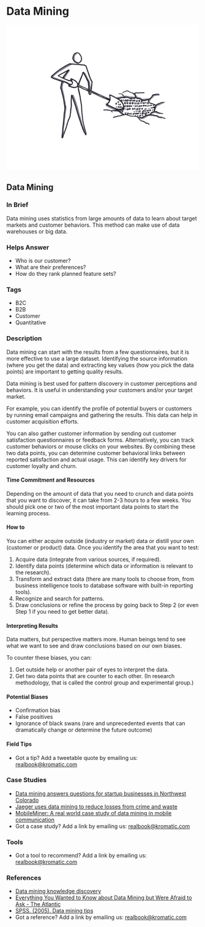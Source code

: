 # Data Mining

![](../.gitbook/assets/illustration-data-mining.png)

## Data Mining

### In Brief

Data mining uses statistics from large amounts of data to learn about target markets and customer behaviors. This method can make use of data warehouses or big data.

### Helps Answer

* Who is our customer?
* What are their preferences?
* How do they rank planned feature sets?

### Tags

* B2C
* B2B
* Customer
* Quantitative

### Description

Data mining can start with the results from a few questionnaires, but it is more effective to use a large dataset. Identifying the source information \(where you get the data\) and extracting key values \(how you pick the data points\) are important to getting quality results.

Data mining is best used for pattern discovery in customer perceptions and behaviors. It is useful in understanding your customers and/or your target market.

For example, you can identify the profile of potential buyers or customers by running email campaigns and gathering the results. This data can help in customer acquisition efforts.

You can also gather customer information by sending out customer satisfaction questionnaires or feedback forms. Alternatively, you can track customer behaviors or mouse clicks on your websites. By combining these two data points, you can determine customer behavioral links between reported satisfaction and actual usage. This can identify key drivers for customer loyalty and churn.

#### Time Commitment and Resources

Depending on the amount of data that you need to crunch and data points that you want to discover, it can take from 2-3 hours to a few weeks. You should pick one or two of the most important data points to start the learning process.

#### How to

You can either acquire outside \(industry or market\) data or distill your own \(customer or product\) data. Once you identify the area that you want to test:

1. Acquire data \(integrate from various sources, if required\).
2. Identify data points \(determine which data or information is relevant to the research\).
3. Transform and extract data \(there are many tools to choose from, from business intelligence tools to database software with built-in reporting tools\).
4. Recognize and search for patterns.
5. Draw conclusions or refine the process by going back to Step 2 \(or even Step 1 if you need to get better data\).

#### Interpreting Results

Data matters, but perspective matters more. Human beings tend to see what we want to see and draw conclusions based on our own biases.

To counter these biases, you can:  
1. Get outside help or another pair of eyes to interpret the data.  
2. Get two data points that are counter to each other. \(In research methodology, that is called the control group and experimental group.\)

#### Potential Biases

* Confirmation bias
* False positives
* Ignorance of black swans \(rare and unprecedented events that can dramatically change or determine the future outcome\)

#### Field Tips

* Got a tip? Add a tweetable quote by emailing us: [realbook@kromatic.com](mailto:realbook@kromatic.com)

### Case Studies

* [Data mining answers questions for startup businesses in Northwest Colorado](http://www.steamboattoday.com/news/2013/may/11/data-mining-answers-questions-start-businesses-nor/) 
* [Jaeger uses data mining to reduce losses from crime and waste](http://www.computerweekly.com/feature/Case-study-Jaeger-uses-data-mining-to-reduce-losses-from-crime-and-waste)
* [MobileMiner: A real world case study of data mining in mobile communication ](http://www.cs.cornell.edu/~bishan/papers/sigmod09-bishanyang.pdf)
* Got a case study? Add a link by emailing us: [realbook@kromatic.com](mailto:realbook@kromatic.com)

### Tools

* Got a tool to recommend? Add a link by emailing us: [realbook@kromatic.com](mailto:realbook@kromatic.com)

### References

* [Data mining knowledge discovery](http://www.tutorialspoint.com/data_mining/dm_knowledge_discovery.htm)
* [Everything You Wanted to Know about Data Mining but Were Afraid to Ask - The Atlantic](https://www.theatlantic.com/technology/archive/2012/04/everything-you-wanted-to-know-about-data-mining-but-were-afraid-to-ask/255388/)
* [SPSS. \(2005\). Data mining tips](http://www.spss.ch/upload/1124797262_DMtipsBooklet)
* Got a reference? Add a link by emailing us: [realbook@kromatic.com](https://github.com/trikro/the-real-startup-book/tree/6a17bc36666863334ffdefad4f2a9abf3e12ce13/part3-generative_market_research/realbook@kromatic.com)

